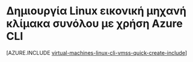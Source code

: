 <properties
    pageTitle="Δημιουργία συνόλου κλίμακα εικονική μηχανή | Microsoft Azure"
    description="Δημιουργία ενός συνόλου κλίμακα εικονική μηχανή χρησιμοποιώντας το CLI Azure"
    services="virtual-machine-scale-sets"
    documentationCenter=""
    authors="gatneil"
    manager="madhana"
    editor="tysonn"
    tags="azure-resource-manager" />

<tags
    ms.service="virtual-machine-scale-sets"
    ms.workload="na"
    ms.tgt_pltfrm="na"
    ms.devlang="na"
    ms.topic="get-started-article"
    ms.date="03/22/2016"
    ms.author="gatneil"/>

# <a name="create-a-linux-virtual-machine-scale-set-using-azure-cli"></a>Δημιουργία Linux εικονική μηχανή κλίμακα συνόλου με χρήση Azure CLI

[AZURE.INCLUDE [virtual-machines-linux-cli-vmss-quick-create-include](../../includes/virtual-machines-linux-cli-vmss-quick-create-include.md)]
